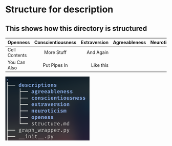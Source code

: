 # Structure for description

## This shows how this directory is structured

| Openness      | Conscientiousness | Extraversion | Agreeableness | Neuroticism |
| :------------ | :---------------: | -----------: | ------------: | ----------: |
| Cell Contents |    More Stuff     |    And Again |               |             |
| You Can Also  |   Put Pipes In    |    Like this |               |             |

<img src="./structure.png" alt="Markdown Monster icon" style="float: left; margin-right: 10px;" />